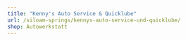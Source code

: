 ```yaml
---
title: "Kenny's Auto Service & Quicklube"
url: /siloam-springs/kennys-auto-service-und-quicklube/
shop: Autowerkstatt
---
```


